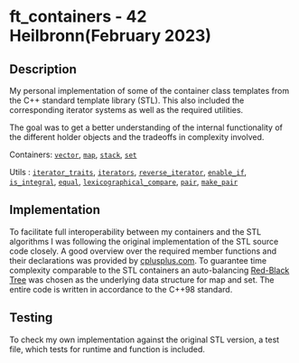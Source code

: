 # ft_containers - 42 Heilbronn(February 2023)

## Description
My personal implementation of some of the container class templates from the C++ standard template library (STL). This also included the corresponding iterator systems as well as the required utilities. 

The goal was to get a better understanding of the internal functionality of the different holder objects and the tradeoffs in complexity involved. 
 
Containers:
[`vector`],  [`map`],  [`stack`], [`set`]

Utils :
[`iterator_traits`], [`iterators`], [`reverse_iterator`], [`enable_if`], [`is_integral`], [`equal`], [`lexicographical_compare`], [`pair`],  [`make_pair`]

## Implementation

To facilitate full interoperability between my containers and the STL algorithms I was following the original implementation of the STL source code closely. A good overview over the required member functions and their declarations was provided by [cplusplus.com]. To guarantee time complexity comparable to the STL containers an auto-balancing [Red-Black Tree] was chosen as the underlying data structure for map and set. The  entire code is written in accordance to the C++98 standard.
  
## Testing
To check my own implementation against the original STL version, a test file, which tests for runtime and function is included.


[container]: https://en.cppreference.com/w/cpp/container

[`vector`]: https://cplusplus.com/reference/vector/vector/

[`map`]: https://cplusplus.com/reference/map/map/

[`stack`]: https://cplusplus.com/reference/stack/stack/

[`set`]: https://cplusplus.com/reference/set/set/

[`iterator_traits`]: https://cplusplus.com/reference/iterator/iterator_traits/

[`iterators`]: https://cplusplus.com/reference/iterator/

[`reverse_iterator`]: https://cplusplus.com/reference/iterator/reverse_iterator/

[`enable_if`]: https://cplusplus.com/reference/type_traits/enable_if/

[`is_integral`]: https://cplusplus.com/reference/type_traits/is_integral/

[`equal`]: https://cplusplus.com/reference/algorithm/equal/

[`lexicographical_compare`]: https://cplusplus.com/reference/algorithm/lexicographical_compare/

[`pair`]: https://cplusplus.com/reference/utility/pair/

[`make_pair`]: https://cplusplus.com/reference/utility/make_pair/

[red-black tree]: https://en.wikipedia.org/wiki/Red-black_tree

[cplusplus.com]: https://cplusplus.com/reference/

[Red-Black Tree]: https://www.codesdope.com/course/data-structures-red-black-trees/